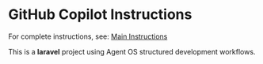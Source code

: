 # GitHub Copilot Instructions

For complete instructions, see: [Main Instructions](instructions/main.instructions.md)

This is a **laravel** project using Agent OS structured development workflows.
